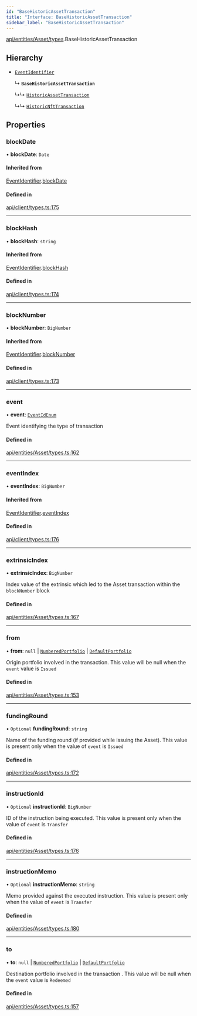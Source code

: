 ```yaml
---
id: "BaseHistoricAssetTransaction"
title: "Interface: BaseHistoricAssetTransaction"
sidebar_label: "BaseHistoricAssetTransaction"
---
```


[api/entities/Asset/types](../../../../../../modules/API/Entities/Asset/Types/Types.md).BaseHistoricAssetTransaction

## Hierarchy

- [`EventIdentifier`](../../../../Client/Types/EventIdentifier/EventIdentifier.md)

  ↳ **`BaseHistoricAssetTransaction`**

  ↳↳ [`HistoricAssetTransaction`](../HistoricAssetTransaction/HistoricAssetTransaction.md)

  ↳↳ [`HistoricNftTransaction`](../HistoricNftTransaction/HistoricNftTransaction.md)

## Properties

### blockDate

• **blockDate**: `Date`

#### Inherited from

[EventIdentifier](../../../../Client/Types/EventIdentifier/EventIdentifier.md).[blockDate](../../../../Client/Types/EventIdentifier/EventIdentifier.md#blockdate)

#### Defined in

[api/client/types.ts:175](https://github.com/PolymeshAssociation/polymesh-sdk/blob/88db4a911/src/api/client/types.ts#L175)

___

### blockHash

• **blockHash**: `string`

#### Inherited from

[EventIdentifier](../../../../Client/Types/EventIdentifier/EventIdentifier.md).[blockHash](../../../../Client/Types/EventIdentifier/EventIdentifier.md#blockhash)

#### Defined in

[api/client/types.ts:174](https://github.com/PolymeshAssociation/polymesh-sdk/blob/88db4a911/src/api/client/types.ts#L174)

___

### blockNumber

• **blockNumber**: `BigNumber`

#### Inherited from

[EventIdentifier](../../../../Client/Types/EventIdentifier/EventIdentifier.md).[blockNumber](../../../../Client/Types/EventIdentifier/EventIdentifier.md#blocknumber)

#### Defined in

[api/client/types.ts:173](https://github.com/PolymeshAssociation/polymesh-sdk/blob/88db4a911/src/api/client/types.ts#L173)

___

### event

• **event**: [`EventIdEnum`](../../../../../../enums/Types/EventIdEnum/EventIdEnum.md)

Event identifying the type of transaction

#### Defined in

[api/entities/Asset/types.ts:162](https://github.com/PolymeshAssociation/polymesh-sdk/blob/88db4a911/src/api/entities/Asset/types.ts#L162)

___

### eventIndex

• **eventIndex**: `BigNumber`

#### Inherited from

[EventIdentifier](../../../../Client/Types/EventIdentifier/EventIdentifier.md).[eventIndex](../../../../Client/Types/EventIdentifier/EventIdentifier.md#eventindex)

#### Defined in

[api/client/types.ts:176](https://github.com/PolymeshAssociation/polymesh-sdk/blob/88db4a911/src/api/client/types.ts#L176)

___

### extrinsicIndex

• **extrinsicIndex**: `BigNumber`

Index value of the extrinsic which led to the Asset transaction within the `blockNumber` block

#### Defined in

[api/entities/Asset/types.ts:167](https://github.com/PolymeshAssociation/polymesh-sdk/blob/88db4a911/src/api/entities/Asset/types.ts#L167)

___

### from

• **from**: ``null`` \| [`NumberedPortfolio`](../../../../../../classes/API/Entities/NumberedPortfolio/NumberedPortfolio.md) \| [`DefaultPortfolio`](../../../../../../classes/API/Entities/DefaultPortfolio/DefaultPortfolio.md)

Origin portfolio involved in the transaction. This value will be null when the `event` value is `Issued`

#### Defined in

[api/entities/Asset/types.ts:153](https://github.com/PolymeshAssociation/polymesh-sdk/blob/88db4a911/src/api/entities/Asset/types.ts#L153)

___

### fundingRound

• `Optional` **fundingRound**: `string`

Name of the funding round (if provided while issuing the Asset). This value is present only when the value of `event` is `Issued`

#### Defined in

[api/entities/Asset/types.ts:172](https://github.com/PolymeshAssociation/polymesh-sdk/blob/88db4a911/src/api/entities/Asset/types.ts#L172)

___

### instructionId

• `Optional` **instructionId**: `BigNumber`

ID of the instruction being executed. This value is present only when the value of `event` is `Transfer`

#### Defined in

[api/entities/Asset/types.ts:176](https://github.com/PolymeshAssociation/polymesh-sdk/blob/88db4a911/src/api/entities/Asset/types.ts#L176)

___

### instructionMemo

• `Optional` **instructionMemo**: `string`

Memo provided against the executed instruction. This value is present only when the value of `event` is `Transfer`

#### Defined in

[api/entities/Asset/types.ts:180](https://github.com/PolymeshAssociation/polymesh-sdk/blob/88db4a911/src/api/entities/Asset/types.ts#L180)

___

### to

• **to**: ``null`` \| [`NumberedPortfolio`](../../../../../../classes/API/Entities/NumberedPortfolio/NumberedPortfolio.md) \| [`DefaultPortfolio`](../../../../../../classes/API/Entities/DefaultPortfolio/DefaultPortfolio.md)

Destination portfolio involved in the transaction . This value will be null when the `event` value is `Redeemed`

#### Defined in

[api/entities/Asset/types.ts:157](https://github.com/PolymeshAssociation/polymesh-sdk/blob/88db4a911/src/api/entities/Asset/types.ts#L157)
